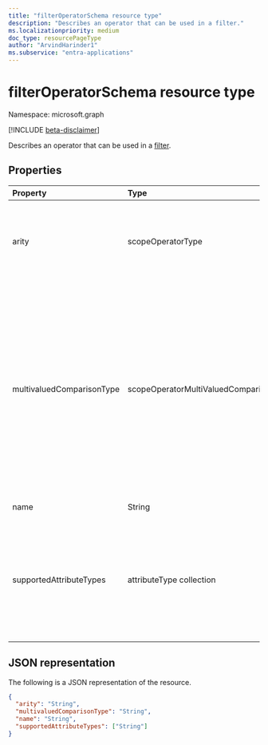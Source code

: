 ```yaml
---
title: "filterOperatorSchema resource type"
description: "Describes an operator that can be used in a filter."
ms.localizationpriority: medium
doc_type: resourcePageType
author: "ArvindHarinder1"
ms.subservice: "entra-applications"
---
```


# filterOperatorSchema resource type

Namespace: microsoft.graph

[!INCLUDE [beta-disclaimer](../../includes/beta-disclaimer.md)]

Describes an operator that can be used in a [filter](synchronization-filter.md).

## Properties

| Property                   | Type                      | Description    |
|:---------------------------|:--------------------------|:---------------|
|arity                       |scopeOperatorType          |Arity of the operator. Possible values are: `Binary`, `Unary`. The default is `Binary`.|
|multivaluedComparisonType   |scopeOperatorMultiValuedComparisonType          |Possible values are: `All`, `Any`. Applies only to multivalued attributes. `All` means that all values must satisfy the condition. `Any` means that at least one value has to satisfy the condition. The default is `All`.|
|name                        |String                     |Operator name. |
|supportedAttributeTypes     |attributeType collection         |Attribute types supported by the operator. Possible values are: `Boolean`, `Binary`, `Reference`, `Integer`, `String`.|

## JSON representation

The following is a JSON representation of the resource.

<!-- {
  "blockType": "resource",
  "optionalProperties": [

  ],
  "@odata.type": "microsoft.graph.filterOperatorSchema"
}-->

```json
{
  "arity": "String",
  "multivaluedComparisonType": "String",
  "name": "String",
  "supportedAttributeTypes": ["String"]
}
```

<!-- uuid: 8fcb5dbc-d5aa-4681-8e31-b001d5168d79
2015-10-25 14:57:30 UTC -->
<!--
{
  "type": "#page.annotation",
  "description": "filterOperatorSchema resource",
  "keywords": "",
  "section": "documentation",
  "tocPath": "",
  "suppressions": []
}
-->


